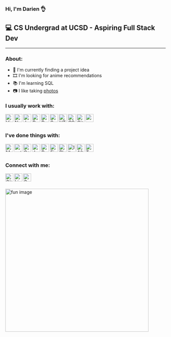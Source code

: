 ### Hi, I'm Darien 👌

## 💻 CS Undergrad at UCSD - Aspiring Full Stack Dev
---

### About:

- 🔨 I'm currently finding a project idea
- 🎞️ I'm looking for anime recommendations
- 📚 I'm learning SQL
- 📷 I like taking [photos](https://www.flickr.com/photos/182287595@N08/)

### I usually work with:

[<img align="left" alt="Visual Studio Code" width="25px" title="Visual Studio Code" src="https://simpleicons.org/icons/visualstudiocode.svg" />][github]

[<img align="left" alt="NodeJS" width="25px" title="NodeJS" src="https://simpleicons.org/icons/node-dot-js.svg" />][github]

[<img align="left" alt="JavaScript" width="25px" title="JavaScript" src="https://simpleicons.org/icons/javascript.svg" />][github]

[<img align="left" alt="React" width="25px" title="React" src="https://simpleicons.org/icons/react.svg" />][github]

[<img align="left" alt="Redux" width="25px" title="Redux" src="https://simpleicons.org/icons/redux.svg" />][github]

[<img align="left" alt="Sass" width="25px" title="Sass" src="https://simpleicons.org/icons/sass.svg" />][github]

[<img align="left" alt="HTML" width="25px" title="HTML" src="https://simpleicons.org/icons/html5.svg" />][github]

[<img align="left" alt="CSS" width="25px" title="CSS" src="https://simpleicons.org/icons/css3.svg" />][github]

[<img align="left" alt="Git" width="25px" title="Git" src="https://simpleicons.org/icons/git.svg" />][github]

[<img align="left" alt="zoom" width="25px" title="lol" src="https://simpleicons.org/icons/zoom.svg" />][github]

<br><br>

### I've done things with:

[<img align="left" alt="MySQL" width="25px" title="MySQL" src="https://simpleicons.org/icons/mysql.svg" />][github]

[<img align="left" alt="python" width="25px" title="python" src="https://simpleicons.org/icons/python.svg" />][github]

[<img align="left" alt="C++" width="25px" title="C++" src="https://simpleicons.org/icons/cplusplus.svg" />][github]

[<img align="left" alt="Java" width="25px" title="Java" src="https://simpleicons.org/icons/java.svg" />][github]

[<img align="left" alt="R" width="25px" title="R" src="https://simpleicons.org/icons/r.svg" />][github]

[<img align="left" alt="Figma" width="25px" title="Figma" src="https://simpleicons.org/icons/figma.svg" />][github]

[<img align="left" alt="Photoshop" width="25px" title="Photoshop" src="https://simpleicons.org/icons/adobephotoshop.svg" />][github]

[<img align="left" alt="Illustrator" width="25px" title="Illustrator" src="https://simpleicons.org/icons/adobeillustrator.svg" />][github]

[<img align="left" alt="After Effects" width="25px" title="After Effects" src="https://simpleicons.org/icons/adobeaftereffects.svg" />][github]

[<img align="left" alt="Terminal" title="Terminal, not powershell" width="25px" src="https://simpleicons.org/icons/powershell.svg" />][github]

<br><br>

### Connect with me:

[<img align="left" alt="GitHub" width="25px" title="The hub" src="https://simpleicons.org/icons/github.svg" />][github]

[<img align="left" alt="LinkedIn" width="25px" title="LinkedIn" src="https://simpleicons.org/icons/linkedin.svg" />][linkedin]

[<img align="left" alt="Gmail" width="25px" title="Gmail" src="https://simpleicons.org/icons/gmail.svg" />][email]

<br><br>

<img align="center" alt="fun image" width="450px" src="https://doctorjhwatson.files.wordpress.com/2016/01/furious-typing.gif">

<!-- Just for reference -->
[website]: tbd
[github]: https://github.com/DarienTsai
[linkedin]: https://linkedin.com/in/darientsai
[email]: mailto:darientsai@gmail.com
[flickr]: https://www.flickr.com/photos/182287595@N08/
